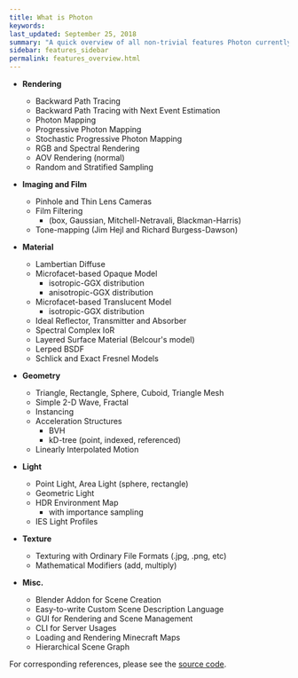 ```yaml
---
title: What is Photon
keywords: 
last_updated: September 25, 2018
summary: "A quick overview of all non-trivial features Photon currently has."
sidebar: features_sidebar
permalink: features_overview.html
---
```


* **Rendering**
  * Backward Path Tracing
  * Backward Path Tracing with Next Event Estimation
  * Photon Mapping
  * Progressive Photon Mapping
  * Stochastic Progressive Photon Mapping
  * RGB and Spectral Rendering
  * AOV Rendering (normal)
  * Random and Stratified Sampling

* **Imaging and Film**
  * Pinhole and Thin Lens Cameras
  * Film Filtering
    * (box, Gaussian, Mitchell-Netravali, Blackman-Harris)
  * Tone-mapping (Jim Hejl and Richard Burgess-Dawson)

* **Material**
  * Lambertian Diffuse
  * Microfacet-based Opaque Model
    * isotropic-GGX distribution
    * anisotropic-GGX distribution
  * Microfacet-based Translucent Model
    * isotropic-GGX distribution
  * Ideal Reflector, Transmitter and Absorber
  * Spectral Complex IoR
  * Layered Surface Material (Belcour's model)
  * Lerped BSDF
  * Schlick and Exact Fresnel Models

* **Geometry**
  * Triangle, Rectangle, Sphere, Cuboid, Triangle Mesh
  * Simple 2-D Wave, Fractal
  * Instancing
  * Acceleration Structures
    * BVH
    * kD-tree (point, indexed, referenced)
  * Linearly Interpolated Motion

* **Light**
  * Point Light, Area Light (sphere, rectangle)
  * Geometric Light
  * HDR Environment Map
    * with importance sampling
  * IES Light Profiles

* **Texture**
  * Texturing with Ordinary File Formats (.jpg, .png, etc)
  * Mathematical Modifiers (add, multiply)

* **Misc.**
  * Blender Addon for Scene Creation
  * Easy-to-write Custom Scene Description Language
  * GUI for Rendering and Scene Management
  * CLI for Server Usages
  * Loading and Rendering Minecraft Maps
  * Hierarchical Scene Graph

For corresponding references, please see the [source code](https://github.com/TzuChieh/Photon-v2).

